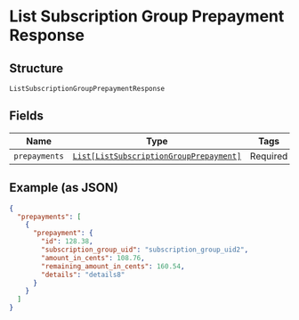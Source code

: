 
# List Subscription Group Prepayment Response

## Structure

`ListSubscriptionGroupPrepaymentResponse`

## Fields

| Name | Type | Tags | Description |
|  --- | --- | --- | --- |
| `prepayments` | [`List[ListSubscriptionGroupPrepayment]`](../../doc/models/list-subscription-group-prepayment.md) | Required | - |

## Example (as JSON)

```json
{
  "prepayments": [
    {
      "prepayment": {
        "id": 128.38,
        "subscription_group_uid": "subscription_group_uid2",
        "amount_in_cents": 108.76,
        "remaining_amount_in_cents": 160.54,
        "details": "details8"
      }
    }
  ]
}
```

